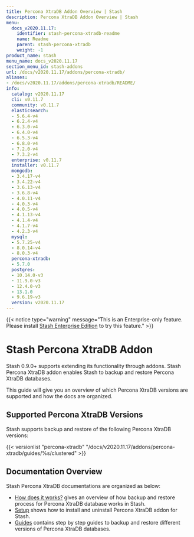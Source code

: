 ```yaml
---
title: Percona XtraDB Addon Overview | Stash
description: Percona XtraDB Addon Overview | Stash
menu:
  docs_v2020.11.17:
    identifier: stash-percona-xtradb-readme
    name: Readme
    parent: stash-percona-xtradb
    weight: -1
product_name: stash
menu_name: docs_v2020.11.17
section_menu_id: stash-addons
url: /docs/v2020.11.17/addons/percona-xtradb/
aliases:
- /docs/v2020.11.17/addons/percona-xtradb/README/
info:
  catalog: v2020.11.17
  cli: v0.11.7
  community: v0.11.7
  elasticsearch:
  - 5.6.4-v4
  - 6.2.4-v4
  - 6.3.0-v4
  - 6.4.0-v4
  - 6.5.3-v4
  - 6.8.0-v4
  - 7.2.0-v4
  - 7.3.2-v4
  enterprise: v0.11.7
  installer: v0.11.7
  mongodb:
  - 3.4.17-v4
  - 3.4.22-v4
  - 3.6.13-v4
  - 3.6.8-v4
  - 4.0.11-v4
  - 4.0.3-v4
  - 4.0.5-v4
  - 4.1.13-v4
  - 4.1.4-v4
  - 4.1.7-v4
  - 4.2.3-v4
  mysql:
  - 5.7.25-v4
  - 8.0.14-v4
  - 8.0.3-v4
  percona-xtradb:
  - 5.7.0
  postgres:
  - 10.14.0-v3
  - 11.9.0-v3
  - 12.4.0-v3
  - 13.1.0
  - 9.6.19-v3
  version: v2020.11.17
---
```


{{< notice type="warning" message="This is an Enterprise-only feature. Please install [Stash Enterprise Edition](/docs/v2020.11.17/setup/install/enterprise) to try this feature." >}}

# Stash Percona XtraDB Addon

Stash 0.9.0+ supports extending its functionality through addons. Stash Percona XtraDB addon enables Stash to backup and restore Percona XtraDB databases.

This guide will give you an overview of which Percona XtraDB versions are supported and how the docs are organized.

## Supported Percona XtraDB Versions

Stash supports backup and restore of the following Percona XtraDB versions:

{{< versionlist "percona-xtradb" "/docs/v2020.11.17/addons/percona-xtradb/guides/%s/clustered" >}}

## Documentation Overview

Stash Percona XtraDB documentations are organized as below:

- [How does it works?](/docs/v2020.11.17/addons/percona-xtradb/overview) gives an overview of how backup and restore process for Percona XtraDB database works in Stash.
- [Setup](/docs/v2020.11.17/addons/percona-xtradb/setup/install) shows how to install and uninstall Percona XtraDB addon for Stash.
- [Guides](/docs/v2020.11.17/addons/percona-xtradb/guides/5.7/clustered) contains step by step guides to backup and restore different versions of Percona XtraDB databases.
